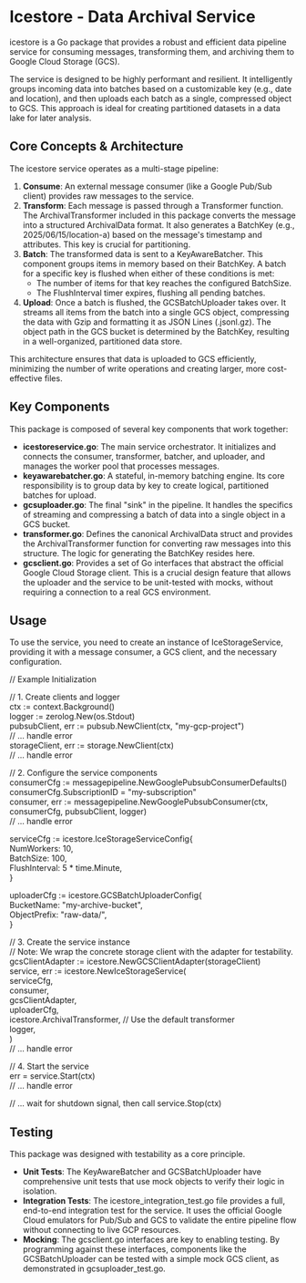 # **Icestore \- Data Archival Service**

icestore is a Go package that provides a robust and efficient data pipeline service for consuming messages, transforming them, and archiving them to Google Cloud Storage (GCS).

The service is designed to be highly performant and resilient. It intelligently groups incoming data into batches based on a customizable key (e.g., date and location), and then uploads each batch as a single, compressed object to GCS. This approach is ideal for creating partitioned datasets in a data lake for later analysis.

## **Core Concepts & Architecture**

The icestore service operates as a multi-stage pipeline:

1. **Consume**: An external message consumer (like a Google Pub/Sub client) provides raw messages to the service.
2. **Transform**: Each message is passed through a Transformer function. The ArchivalTransformer included in this package converts the message into a structured ArchivalData format. It also generates a BatchKey (e.g., 2025/06/15/location-a) based on the message's timestamp and attributes. This key is crucial for partitioning.
3. **Batch**: The transformed data is sent to a KeyAwareBatcher. This component groups items in memory based on their BatchKey. A batch for a specific key is flushed when either of these conditions is met:
    * The number of items for that key reaches the configured BatchSize.
    * The FlushInterval timer expires, flushing all pending batches.
4. **Upload**: Once a batch is flushed, the GCSBatchUploader takes over. It streams all items from the batch into a single GCS object, compressing the data with Gzip and formatting it as JSON Lines (.jsonl.gz). The object path in the GCS bucket is determined by the BatchKey, resulting in a well-organized, partitioned data store.

This architecture ensures that data is uploaded to GCS efficiently, minimizing the number of write operations and creating larger, more cost-effective files.

## **Key Components**

This package is composed of several key components that work together:

* **icestoreservice.go**: The main service orchestrator. It initializes and connects the consumer, transformer, batcher, and uploader, and manages the worker pool that processes messages.
* **keyawarebatcher.go**: A stateful, in-memory batching engine. Its core responsibility is to group data by key to create logical, partitioned batches for upload.
* **gcsuploader.go**: The final "sink" in the pipeline. It handles the specifics of streaming and compressing a batch of data into a single object in a GCS bucket.
* **transformer.go**: Defines the canonical ArchivalData struct and provides the ArchivalTransformer function for converting raw messages into this structure. The logic for generating the BatchKey resides here.
* **gcsclient.go**: Provides a set of Go interfaces that abstract the official Google Cloud Storage client. This is a crucial design feature that allows the uploader and the service to be unit-tested with mocks, without requiring a connection to a real GCS environment.

## **Usage**

To use the service, you need to create an instance of IceStorageService, providing it with a message consumer, a GCS client, and the necessary configuration.

// Example Initialization

// 1\. Create clients and logger  
ctx := context.Background()  
logger := zerolog.New(os.Stdout)  
pubsubClient, err := pubsub.NewClient(ctx, "my-gcp-project")  
// ... handle error  
storageClient, err := storage.NewClient(ctx)  
// ... handle error

// 2\. Configure the service components  
consumerCfg := messagepipeline.NewGooglePubsubConsumerDefaults()  
consumerCfg.SubscriptionID \= "my-subscription"  
consumer, err := messagepipeline.NewGooglePubsubConsumer(ctx, consumerCfg, pubsubClient, logger)  
// ... handle error

serviceCfg := icestore.IceStorageServiceConfig{  
NumWorkers:    10,  
BatchSize:     100,  
FlushInterval: 5 \* time.Minute,  
}

uploaderCfg := icestore.GCSBatchUploaderConfig{  
BucketName:   "my-archive-bucket",  
ObjectPrefix: "raw-data/",  
}

// 3\. Create the service instance  
// Note: We wrap the concrete storage client with the adapter for testability.  
gcsClientAdapter := icestore.NewGCSClientAdapter(storageClient)  
service, err := icestore.NewIceStorageService(  
serviceCfg,  
consumer,  
gcsClientAdapter,  
uploaderCfg,  
icestore.ArchivalTransformer, // Use the default transformer  
logger,  
)  
// ... handle error

// 4\. Start the service  
err \= service.Start(ctx)  
// ... handle error

// ... wait for shutdown signal, then call service.Stop(ctx)

## **Testing**

This package was designed with testability as a core principle.

* **Unit Tests**: The KeyAwareBatcher and GCSBatchUploader have comprehensive unit tests that use mock objects to verify their logic in isolation.
* **Integration Tests**: The icestore\_integration\_test.go file provides a full, end-to-end integration test for the service. It uses the official Google Cloud emulators for Pub/Sub and GCS to validate the entire pipeline flow without connecting to live GCP resources.
* **Mocking**: The gcsclient.go interfaces are key to enabling testing. By programming against these interfaces, components like the GCSBatchUploader can be tested with a simple mock GCS client, as demonstrated in gcsuploader\_test.go.